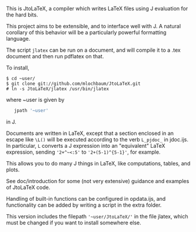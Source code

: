 This is JtoLaTeX, a compiler which writes LaTeX files using J evaluation
for the hard bits.

This project aims to be extensible, and to interface well with J.
A natural corollary of this behavior will be a particularly powerful
formatting language.

The script `jlatex` can be run on a document, and will compile it to a
.tex document and then run pdflatex on that.

To install,
```shell
$ cd ~user/
$ git clone git://github.com/mlochbaum/JtoLaTeX.git
# ln -s JtoLaTeX/jlatex /usr/bin/jlatex
```
where ~user is given by
```J
   jpath '~user'
```
in J.

Documents are written in LaTeX, except that a section enclosed in an
escape like `\L()` will be executed according to the verb `L_pjdoc_` in
jdoc.ijs. In particular, `L` converts a J expression into an "equivalent"
LaTeX expression, sending `'2+^~<:5'` to `'2+(5-1)^{5-1}'`, for example.

This allows you to do many J things in LaTeX, like computations, tables,
and plots.

See doc/introduction for some (not very extensive) guidance and examples
of JtoLaTeX code.

Handling of built-in functions can be configured in opdata.ijs, and
functionality can be added by writing a script in the extra folder.

This version includes the filepath `'~user/JtoLaTeX/'` in the file jlatex,
which must be changed if you want to install somewhere else.
